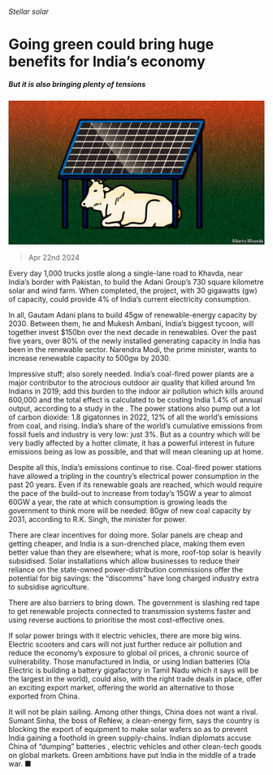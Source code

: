###### Stellar solar

# Going green could bring huge benefits for India’s economy 

##### But it is also bringing plenty of tensions 

![image](images/20240427_SRD005.jpg) 

> Apr 22nd 2024 

Every day 1,000 trucks jostle along a single-lane road to Khavda, near India’s border with Pakistan, to build the Adani Group’s 730 square kilometre solar and wind farm. When completed, the project, with 30 gigawatts (gw) of capacity, could provide 4% of India’s current electricity consumption.

 In all, Gautam Adani plans to build 45gw of renewable-energy capacity by 2030. Between them, he and Mukesh Ambani, India’s biggest tycoon, will together invest $150bn over the next decade in renewables. Over the past five years, over 80% of the newly installed generating capacity in India has been in the renewable sector. Narendra Modi, the prime minister, wants to increase renewable capacity to 500gw by 2030. 

Impressive stuff; also sorely needed. India’s coal-fired power plants are a major contributor to the atrocious outdoor air quality that killed around 1m Indians in 2019; add this burden to the indoor air pollution which kills around 600,000 and the total effect is calculated to be costing India 1.4% of annual output, according to a study in the . The power stations also pump out a lot of carbon dioxide: 1.8 gigatonnes in 2022, 12% of all the world’s emissions from coal, and rising. India’s share of the world’s cumulative emissions from fossil fuels and industry is very low: just 3%. But as a country which will be very badly affected by a hotter climate, it has a powerful interest in future emissions being as low as possible, and that will mean cleaning up at home.

Despite all this, India’s emissions continue to rise. Coal-fired power stations have allowed a tripling in the country’s electrical power consumption in the past 20 years. Even if its renewable goals are reached, which would require the pace of the build-out to increase from today’s 15GW a year to almost 60GW a year, the rate at which consumption is growing leads the government to think more will be needed: 80gw of new coal capacity by 2031, according to R.K. Singh, the minister for power. 

There are clear incentives for doing more. Solar panels are cheap and getting cheaper, and India is a sun-drenched place, making them even better value than they are elsewhere; what is more, roof-top solar is heavily subsidised. Solar installations which allow businesses to reduce their reliance on the state-owned power-distribution commissions offer the potential for big savings: the “discomms” have long charged industry extra to subsidise agriculture. 

There are also barriers to bring down. The government is slashing red tape to get renewable projects connected to transmission systems faster and using reverse auctions to prioritise the most cost-effective ones. 

If solar power brings with it electric vehicles, there are more big wins. Electric scooters and cars will not just further reduce air pollution and reduce the economy’s exposure to global oil prices, a chronic source of vulnerability. Those manufactured in India, or using Indian batteries (Ola Electric is building a battery gigafactory in Tamil Nadu which it says will be the largest in the world), could also, with the right trade deals in place, offer an exciting export market, offering the world an alternative to those exported from China. 

It will not be plain sailing. Among other things, China does not want a rival. Sumant Sinha, the boss of ReNew, a clean-energy firm, says the country is blocking the export of equipment to make solar wafers so as to prevent India gaining a foothold in green supply-chains. Indian diplomats accuse China of “dumping” batteries , electric vehicles and other clean-tech goods on global markets. Green ambitions have put India in the middle of a trade war. ■

